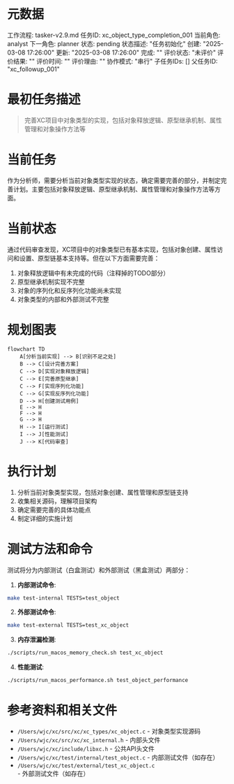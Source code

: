 # 元数据
工作流程: tasker-v2.9.md
任务ID: xc_object_type_completion_001
当前角色: analyst
下一角色: planner
状态: pending
状态描述: "任务初始化"
创建: "2025-03-08 17:26:00"
更新: "2025-03-08 17:26:00"
完成: ""
评价状态: "未评价"
评价结果: ""
评价时间: ""
评价理由: ""
协作模式: "串行"
子任务IDs: []
父任务ID: "xc_followup_001"

# 最初任务描述
> 完善XC项目中对象类型的实现，包括对象释放逻辑、原型继承机制、属性管理和对象操作方法等

# 当前任务
作为分析师，需要分析当前对象类型实现的状态，确定需要完善的部分，并制定完善计划。主要包括对象释放逻辑、原型继承机制、属性管理和对象操作方法等方面。

# 当前状态
通过代码审查发现，XC项目中的对象类型已有基本实现，包括对象创建、属性访问和设置、原型链基本支持等。但在以下方面需要完善：

1. 对象释放逻辑中有未完成的代码（注释掉的TODO部分）
2. 原型继承机制实现不完整
3. 对象的序列化和反序列化功能尚未实现
4. 对象类型的内部和外部测试不完整

# 规划图表
```mermaid
flowchart TD
    A[分析当前实现] --> B[识别不足之处]
    B --> C[设计完善方案]
    C --> D[实现对象释放逻辑]
    C --> E[完善原型继承]
    C --> F[实现序列化功能]
    C --> G[实现反序列化功能]
    D --> H[创建测试用例]
    E --> H
    F --> H
    G --> H
    H --> I[运行测试]
    I --> J[性能测试]
    J --> K[代码审查]
```

# 执行计划
1. 分析当前对象类型实现，包括对象创建、属性管理和原型链支持
2. 收集相关源码，理解项目架构
3. 确定需要完善的具体功能点
4. 制定详细的实施计划

# 测试方法和命令
测试将分为内部测试（白盒测试）和外部测试（黑盒测试）两部分：

1. **内部测试命令**:
```bash
make test-internal TESTS=test_object
```

2. **外部测试命令**:
```bash
make test-external TESTS=test_xc_object
```

3. **内存泄漏检测**:
```bash
./scripts/run_macos_memory_check.sh test_xc_object
```

4. **性能测试**:
```bash
./scripts/run_macos_performance.sh test_object_performance
```

# 参考资料和相关文件
- `/Users/wjc/xc/src/xc/xc_types/xc_object.c` - 对象类型实现源码
- `/Users/wjc/xc/src/xc/xc_internal.h` - 内部头文件
- `/Users/wjc/xc/include/libxc.h` - 公共API头文件
- `/Users/wjc/xc/test/internal/test_object.c` - 内部测试文件（如存在）
- `/Users/wjc/xc/test/external/test_xc_object.c` - 外部测试文件（如存在）
